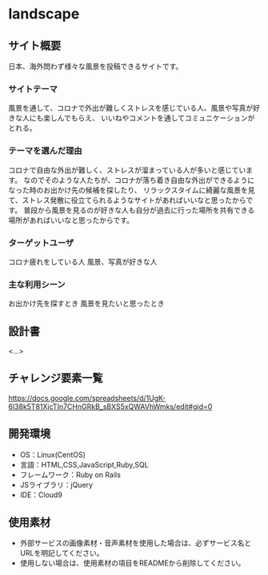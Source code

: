 # landscape

## サイト概要
日本、海外問わず様々な風景を投稿できるサイトです。

### サイトテーマ
風景を通して、コロナで外出が難しくストレスを感じている人、風景や写真が好きな人にも楽しんでもらえ、
いいねやコメントを通してコミュニケーションがとれる。

### テーマを選んだ理由
コロナで自由な外出が難しく、ストレスが溜まっている人が多いと感じています。
なのでそのような人たちが、コロナが落ち着き自由な外出ができるようになった時のお出かけ先の候補を探したり、
リラックスタイムに綺麗な風景を見て、ストレス発散に役立てられるようなサイトがあればいいなと思ったからです。
普段から風景を見るのが好きな人も自分が過去に行った場所を共有できる場所があればいいなと思ったからです。


### ターゲットユーザ
コロナ疲れをしている人
風景、写真が好きな人

### 主な利用シーン
お出かけ先を探すとき
風景を見たいと思ったとき

## 設計書
<...>

## チャレンジ要素一覧
<https://docs.google.com/spreadsheets/d/1UgK-6l38k5T81XjcTIn7CHnGRkB_sBXS5xQWAVhWmks/edit#gid=0>

## 開発環境
- OS：Linux(CentOS)
- 言語：HTML,CSS,JavaScript,Ruby,SQL
- フレームワーク：Ruby on Rails
- JSライブラリ：jQuery
- IDE：Cloud9

## 使用素材
- 外部サービスの画像素材・音声素材を使用した場合は、必ずサービス名とURLを明記してください。
- 使用しない場合は、使用素材の項目をREADMEから削除してください。